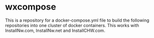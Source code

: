 # wxcompose
This is a repository for a docker-compose.yml file to build the following repositories into one cluster of docker containers.  This works with InstallNw.com, InstallNw.net and InstallCHW.com.  
